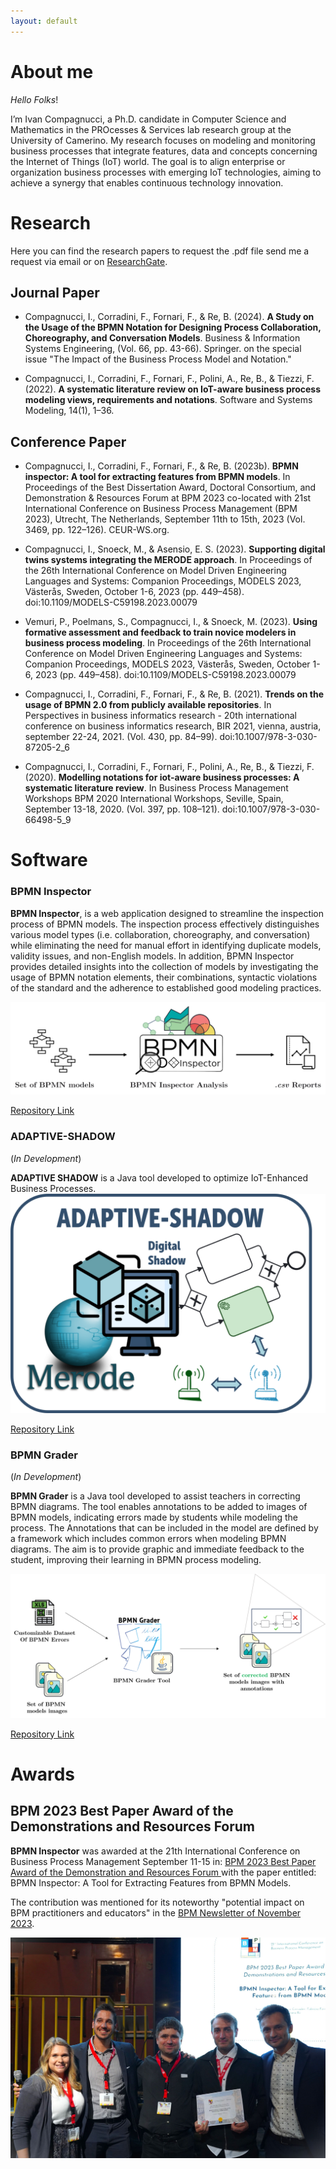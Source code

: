 ```yaml
---
layout: default
---
```


# About me

_Hello Folks_!

I’m Ivan Compagnucci, a Ph.D. candidate in Computer Science and Mathematics in the PROcesses & Services lab research
group at the University of Camerino. My research focuses on modeling and monitoring business
processes that integrate features, data and concepts concerning the Internet of Things (IoT) world.
The goal is to align enterprise or organization business processes with emerging IoT technologies,
aiming to achieve a synergy that enables continuous technology innovation.

# Research

Here you can find the research papers to request the .pdf file send me a request via email or on [ResearchGate](https://www.researchgate.net/profile/Ivan-Compagnucci).

## Journal Paper 

*   Compagnucci, I., Corradini, F., Fornari, F., & Re, B. (2024). **A Study on the Usage of the BPMN
    Notation for Designing Process Collaboration, Choreography, and Conversation Models**. Business &
    Information Systems Engineering, (Vol. 66, pp. 43-66). Springer. on the special issue "The Impact of the Business Process Model and Notation."


*   Compagnucci, I., Corradini, F., Fornari, F., Polini, A., Re, B., & Tiezzi, F. (2022). **A systematic literature
    review on IoT-aware business process modeling views, requirements and notations**. Software and
    Systems Modeling, 14(1), 1–36.

## Conference Paper

*   Compagnucci, I., Corradini, F., Fornari, F., & Re, B. (2023b). **BPMN inspector: A tool for extracting
    features from BPMN models**. In Proceedings of the Best Dissertation Award, Doctoral Consortium, and
    Demonstration & Resources Forum at BPM 2023 co-located with 21st International Conference on Business
    Process Management (BPM 2023), Utrecht, The Netherlands, September 11th to 15th, 2023 (Vol. 3469,
    pp. 122–126). CEUR-WS.org.

  * Compagnucci, I., Snoeck, M., & Asensio, E. S. (2023). **Supporting digital twins systems integrating the
    MERODE approach**. In Proceedings of the 26th International Conference on Model Driven Engineering
    Languages and Systems: Companion Proceedings, MODELS 2023, Västerås, Sweden, October 1-6, 2023
    (pp. 449–458). doi:10.1109/MODELS-C59198.2023.00079

  * Vemuri, P., Poelmans, S., Compagnucci, I., & Snoeck, M. (2023). **Using formative assessment and
    feedback to train novice modelers in business process modeling**. In Proceedings of the 26th International
    Conference on Model Driven Engineering Languages and Systems: Companion Proceedings, MODELS 2023,
    Västerås, Sweden, October 1-6, 2023 (pp. 449–458). doi:10.1109/MODELS-C59198.2023.00079

  * Compagnucci, I., Corradini, F., Fornari, F., & Re, B. (2021). **Trends on the usage of BPMN 2.0 from
    publicly available repositories**. In Perspectives in business informatics research - 20th international
    conference on business informatics research, BIR 2021, vienna, austria, september 22-24, 2021. (Vol. 430,
    pp. 84–99). doi:10.1007/978-3-030-87205-2\_6

  * Compagnucci, I., Corradini, F., Fornari, F., Polini, A., Re, B., & Tiezzi, F. (2020). **Modelling notations for
    iot-aware business processes: A systematic literature review**. In Business Process Management Workshops
    BPM 2020 International Workshops, Seville, Spain, September 13-18, 2020. (Vol. 397, pp. 108–121).
    doi:10.1007/978-3-030-66498-5\_9

# Software


### BPMN Inspector

**BPMN Inspector**, is a web application designed to streamline the inspection process of BPMN models. The inspection process effectively distinguishes various
model types (i.e. collaboration, choreography, and conversation) while eliminating the need for manual effort in identifying duplicate models, validity issues, and
non-English models. In addition, BPMN Inspector provides detailed insights into
the collection of models by investigating the usage of BPMN notation elements,
their combinations, syntactic violations of the standard and the adherence to established good modeling practices.

![BPMNInspector](assets/images/bpmninspector.png)

[Repository Link](https://github.com/PROSLab/BPMN-Inspector) 

### ADAPTIVE-SHADOW
(_In Development_)

**ADAPTIVE SHADOW** is a Java tool developed to optimize IoT-Enhanced Business Processes.
![BPMNGrader](assets/images/logo.png)

[Repository Link](https://github.com/IvanComp/ADAPTIVE-SHADOW)


### BPMN Grader
(_In Development_)

**BPMN Grader** is a Java tool developed to assist teachers in correcting BPMN diagrams. The tool enables annotations to be added to images of BPMN models, indicating errors made by students while modeling the process. The Annotations that
can be included in the model are defined by a framework which includes common
errors when modeling BPMN diagrams. The aim is to provide graphic and immediate feedback to the student, improving their learning in BPMN process modeling.

![BPMNGrader](assets/images/bpmngrader.png)

[Repository Link](https://github.com/IvanComp/BPMN-Grader) 

# Awards

## BPM 2023 Best Paper Award of the Demonstrations and Resources Forum
**BPMN Inspector** was awarded at the 21th International Conference on Business Process Management September 11-15 in: [BPM 2023 Best Paper Award of the Demonstration and Resources Forum ](https://bpm-conference.org/awards/) with the paper entitled: BPMN Inspector: A Tool for Extracting Features from BPMN Models. 

The contribution was mentioned for its noteworthy "potential impact on BPM
practitioners and educators" in the [BPM Newsletter of November 2023](https://bpm-conference.org/assets/docs/newsletter/BPM-newsletter-2023-11.pdf
). 

![BPM23](assets/images/bpmnaward.jpeg)
